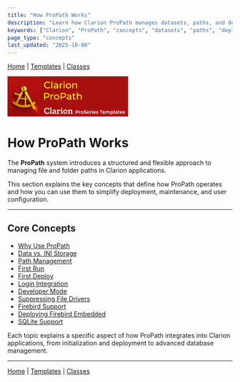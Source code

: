 ```yaml
---
title: "How ProPath Works"
description: "Learn how Clarion ProPath manages datasets, paths, and deployment through its core operational concepts."
keywords: ["Clarion", "ProPath", "concepts", "datasets", "paths", "deployment", "First Deploy", "First Run"]
page_type: "concepts"
last_updated: "2025-10-08"
---
```


[Home](../index.md) | [Templates](../templates/index.md) | [Classes](../classes/index.md)

[![ProPath logo](../assets/images/ProPath270x90.png)](https://www.clarionproseries.com/html/propath.html)

# How ProPath Works

The **ProPath** system introduces a structured and flexible approach to managing file and folder paths in Clarion applications.  

This section explains the key concepts that define how ProPath operates and how you can use them to simplify deployment, maintenance, and user configuration.

---

## Core Concepts

- [Why Use ProPath](why-use-propath.md)
- [Data vs. INI Storage](data-storage.md)
- [Path Management](path-management.md)
- [First Run](first-run.md)
- [First Deploy](first-deploy.md)
- [Login Integration](login-integration.md)
- [Developer Mode](developer-mode.md)
- [Suppressing File Drivers](suppressing-file-drivers.md)
- [Firebird Support](firebird-support.md)
- [Deploying Firebird Embedded](firebird-embedded-files.md)
- [SQLite Support](sqlite-support.md)

Each topic explains a specific aspect of how ProPath integrates into Clarion applications, from initialization and deployment to advanced database management.

---

[Home](../index.md) | [Templates](../templates/index.md) | [Classes](../classes/index.md)
